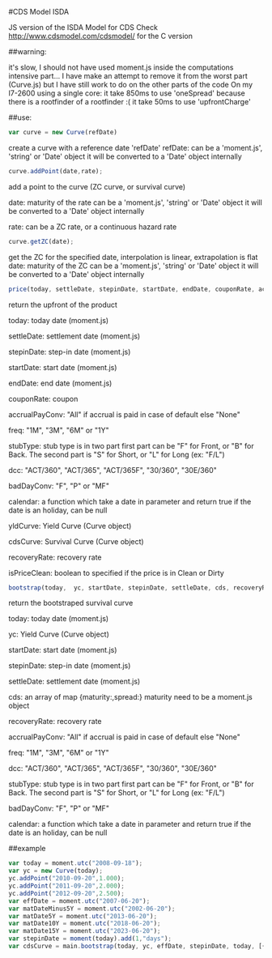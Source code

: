 #CDS Model ISDA

JS version of the ISDA Model for CDS
Check http://www.cdsmodel.com/cdsmodel/ for the C version

##warning:

it's slow, I should not have used moment.js inside the computations intensive part...
I have make an attempt to remove it from the worst part (Curve.js) but I have still work to do on the other parts of the code
On my I7-2600 using a single core:
it take 850ms to use 'oneSpread' because there is a rootfinder of a rootfinder :(
it take 50ms to use 'upfrontCharge'

##use:

```js
var curve = new Curve(refDate)
```

create a curve with a reference date 'refDate'
refDate: can be a 'moment.js', 'string' or 'Date' object
it will be converted to a 'Date' object internally

```js
curve.addPoint(date,rate);
```

add a point to the curve (ZC curve, or survival curve)

date: maturity of the rate
can be a 'moment.js', 'string' or 'Date' object
it will be converted to a 'Date' object internally

rate: can be a ZC rate, or a continuous hazard rate

```js
curve.getZC(date);
```

get the ZC for the specified date, interpolation is linear, extrapolation is flat
date: maturity of the ZC
can be a 'moment.js', 'string' or 'Date' object
it will be converted to a 'Date' object internally


```js
price(today, settleDate, stepinDate, startDate, endDate, couponRate, accrualPayConv, freq, stubType, dcc, badDayConv, calendar, yldCurve, cdsCurve, recoveryRate, isPriceClean)
```

return the upfront of the product

today: today date (moment.js)

settleDate: settlement date (moment.js)

stepinDate: step-in date (moment.js)

startDate: start date (moment.js)

endDate: end date (moment.js)

couponRate: coupon

accrualPayConv: "All" if accrual is paid in case of default else "None"

freq: "1M", "3M", "6M" or "1Y"

stubType: stub type is in two part first part can be "F" for Front, or "B" for Back. The second part is "S" for Short, or "L" for Long (ex: "F/L")

dcc: "ACT/360", "ACT/365", "ACT/365F", "30/360", "30E/360"

badDayConv: "F", "P" or "MF"

calendar: a function which take a date in parameter and return true if the date is an holiday, can be null

yldCurve: Yield Curve (Curve object)

cdsCurve: Survival Curve (Curve object)

recoveryRate: recovery rate

isPriceClean: boolean to specified if the price is in Clean or Dirty


```js
bootstrap(today,  yc, startDate, stepinDate, settleDate, cds, recoveryRate, accrualPayConv, freq, dcc, stubType, badDayConv, calendar)
```

return the bootstraped survival curve

today: today date (moment.js)

yc: Yield Curve (Curve object)

startDate: start date (moment.js)

stepinDate: step-in date (moment.js)

settleDate: settlement date (moment.js)

cds: an array of map {maturity:,spread:} maturity need to be a moment.js object

recoveryRate: recovery rate

accrualPayConv: "All" if accrual is paid in case of default else "None"

freq: "1M", "3M", "6M" or "1Y"

dcc: "ACT/360", "ACT/365", "ACT/365F", "30/360", "30E/360"

stubType: stub type is in two part first part can be "F" for Front, or "B" for Back. The second part is "S" for Short, or "L" for Long (ex: "F/L")

badDayConv: "F", "P" or "MF"

calendar: a function which take a date in parameter and return true if the date is an holiday, can be null

##example


```js
var today = moment.utc("2008-09-18");
var yc = new Curve(today);
yc.addPoint("2010-09-20",1.000);
yc.addPoint("2011-09-20",2.000);
yc.addPoint("2012-09-20",2.500);
var effDate = moment.utc("2007-06-20");
var matDateMinus5Y = moment.utc("2002-06-20");
var matDate5Y = moment.utc("2013-06-20");
var matDate10Y = moment.utc("2018-06-20");
var matDate15Y = moment.utc("2023-06-20");
var stepinDate = moment(today).add(1,"days");
var cdsCurve = main.bootstrap(today, yc, effDate, stepinDate, today, [{maturity:matDate5Y,spread:150/10000},{maturity:matDate10Y,spread:200/10000}], 0.4, "All", "3M", "ACT/360", "F/L", "F", null);
```
